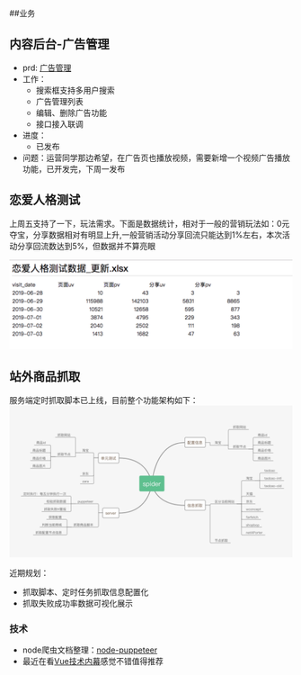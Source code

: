 ##业务

## 内容后台-广告管理

* prd: [广告管理](http://pmo.meili-inc.com/PMO/DM#pmoDetail?issueKey=REQUIRE-25445)
* 工作：
    * 搜索框支持多用户搜索
    * 广告管理列表
    * 编辑、删除广告功能
    * 接口接入联调
* 进度：
    * 已发布
* 问题：运营同学那边希望，在广告页也播放视频，需要新增一个视频广告播放功能，已开发完，下周一发布

## 恋爱人格测试

上周五支持了一下，玩法需求。下面是数据统计，相对于一般的营销玩法如：0元夺宝，分享数据相对有明显上升,一般营销活动分享回流只能达到1%左右，本次活动分享回流数达到5%，但数据并不算亮眼

![10FDF62A-15AC-4372-BAA6-DACEC167B82A-1-](media/10FDF62A-15AC-4372-BAA6-DACEC167B82A-1-.png)



## 站外商品抓取

服务端定时抓取脚本已上线，目前整个功能架构如下：
![](media/15622463458219.jpg)

近期规划：

* 抓取脚本、定时任务抓取信息配置化
* 抓取失败成功率数据可视化展示

### 技术

* node爬虫文档整理：[node-puppeteer](http://galaxy.mogujie.org/a/daogou-f2e/tech-docs/technology/spiders.html)
* 最近在看[Vue技术内幕](http://hcysun.me/vue-design/art/)感觉不错值得推荐


